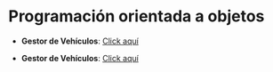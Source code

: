# Programación orientada a objetos

- **Gestor de Vehículos**: [Click aquí](Ejercicios/Gestor_Vehículos/)

- **Gestor de Vehículos**: [Click aquí](Ejercicios/Gestor_Vehículos/)